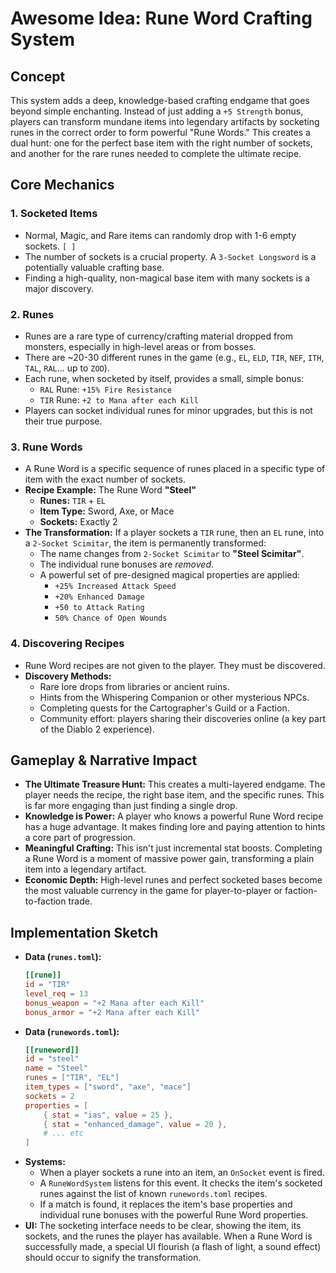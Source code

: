# Awesome Idea: Rune Word Crafting System

## Concept

This system adds a deep, knowledge-based crafting endgame that goes beyond simple enchanting. Instead of just adding a `+5 Strength` bonus, players can transform mundane items into legendary artifacts by socketing runes in the correct order to form powerful "Rune Words." This creates a dual hunt: one for the perfect base item with the right number of sockets, and another for the rare runes needed to complete the ultimate recipe.

## Core Mechanics

### 1. Socketed Items

*   Normal, Magic, and Rare items can randomly drop with 1-6 empty sockets. `[ ]`
*   The number of sockets is a crucial property. A `3-Socket Longsword` is a potentially valuable crafting base.
*   Finding a high-quality, non-magical base item with many sockets is a major discovery.

### 2. Runes

*   Runes are a rare type of currency/crafting material dropped from monsters, especially in high-level areas or from bosses.
*   There are ~20-30 different runes in the game (e.g., `EL`, `ELD`, `TIR`, `NEF`, `ITH`, `TAL`, `RAL`... up to `ZOD`).
*   Each rune, when socketed by itself, provides a small, simple bonus:
    *   `RAL` Rune: `+15% Fire Resistance`
    *   `TIR` Rune: `+2 to Mana after each Kill`
*   Players can socket individual runes for minor upgrades, but this is not their true purpose.

### 3. Rune Words

*   A Rune Word is a specific sequence of runes placed in a specific type of item with the exact number of sockets.
*   **Recipe Example:** The Rune Word **"Steel"**
    *   **Runes:** `TIR` + `EL`
    *   **Item Type:** Sword, Axe, or Mace
    *   **Sockets:** Exactly 2
*   **The Transformation:** If a player sockets a `TIR` rune, then an `EL` rune, into a `2-Socket Scimitar`, the item is permanently transformed:
    *   The name changes from `2-Socket Scimitar` to **"Steel Scimitar"**.
    *   The individual rune bonuses are *removed*.
    *   A powerful set of pre-designed magical properties are applied:
        *   `+25% Increased Attack Speed`
        *   `+20% Enhanced Damage`
        *   `+50 to Attack Rating`
        *   `50% Chance of Open Wounds`

### 4. Discovering Recipes

*   Rune Word recipes are not given to the player. They must be discovered.
*   **Discovery Methods:**
    *   Rare lore drops from libraries or ancient ruins.
    *   Hints from the Whispering Companion or other mysterious NPCs.
    *   Completing quests for the Cartographer's Guild or a Faction.
    *   Community effort: players sharing their discoveries online (a key part of the Diablo 2 experience).

## Gameplay & Narrative Impact

*   **The Ultimate Treasure Hunt:** This creates a multi-layered endgame. The player needs the recipe, the right base item, and the specific runes. This is far more engaging than just finding a single drop.
*   **Knowledge is Power:** A player who knows a powerful Rune Word recipe has a huge advantage. It makes finding lore and paying attention to hints a core part of progression.
*   **Meaningful Crafting:** This isn't just incremental stat boosts. Completing a Rune Word is a moment of massive power gain, transforming a plain item into a legendary artifact.
*   **Economic Depth:** High-level runes and perfect socketed bases become the most valuable currency in the game for player-to-player or faction-to-faction trade.

## Implementation Sketch

*   **Data (`runes.toml`):**
    ```toml
    [[rune]]
    id = "TIR"
    level_req = 13
    bonus_weapon = "+2 Mana after each Kill"
    bonus_armor = "+2 Mana after each Kill"
    ```
*   **Data (`runewords.toml`):**
    ```toml
    [[runeword]]
    id = "steel"
    name = "Steel"
    runes = ["TIR", "EL"]
    item_types = ["sword", "axe", "mace"]
    sockets = 2
    properties = [
        { stat = "ias", value = 25 },
        { stat = "enhanced_damage", value = 20 },
        # ... etc
    ]
    ```
*   **Systems:**
    *   When a player sockets a rune into an item, an `OnSocket` event is fired.
    *   A `RuneWordSystem` listens for this event. It checks the item's socketed runes against the list of known `runewords.toml` recipes.
    *   If a match is found, it replaces the item's base properties and individual rune bonuses with the powerful Rune Word properties.
*   **UI:** The socketing interface needs to be clear, showing the item, its sockets, and the runes the player has available. When a Rune Word is successfully made, a special UI flourish (a flash of light, a sound effect) should occur to signify the transformation.
